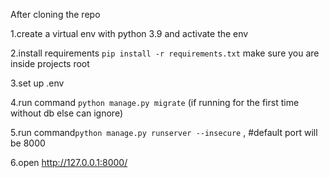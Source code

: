 After cloning the repo

1.create a virtual env with python 3.9 and activate  the env


2.install requirements ```pip install -r requirements.txt``` make sure you are inside projects root



3.set up .env


4.run command ```python manage.py migrate``` (if running for the first time without db else can ignore) 


5.run command```python manage.py runserver --insecure``` , #default port will be 8000



6.open http://127.0.0.1:8000/
